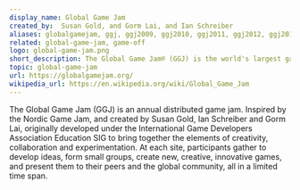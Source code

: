 ```yaml
---
display_name: Global Game Jam
created_by:  Susan Gold, and Gorm Lai, and Ian Schreiber
aliases: globalgamejam, ggj, ggj2009, ggj2010, ggj2011, ggj2012, ggj2013, ggj2014, ggj2015, ggj2016, ggj2017, ggj2018, ggj2019, ggj2020, ggj2021, ggj2016, ggj2022, ggj2023, ggj2024
related: global-game-jam, game-off
logo: global-game-jam.png
short_description: The Global Game Jam® (GGJ) is the world's largest game jam event (game creation) taking place around the world at physical locations.
topic: global-game-jam
url: https://globalgamejam.org/
wikipedia_url: https://en.wikipedia.org/wiki/Global_Game_Jam
---
```

The Global Game Jam (GGJ) is an annual distributed game jam. Inspired by the Nordic Game Jam, and created by Susan Gold, Ian Schreiber and Gorm Lai, originally developed under the International Game Developers Association Education SIG to bring together the elements of creativity, collaboration and experimentation. At each site, participants gather to develop ideas, form small groups, create new, creative, innovative games, and present them to their peers and the global community, all in a limited time span. 
